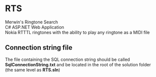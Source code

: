 # RTS
Merwin's Ringtone Search<br />
C# ASP.NET Web Application<br />
Nokia RTTTL ringtones with the ability to play any ringtone as a MIDI file

## Connection string file
The file containing the SQL connection string should be called **SqlConnectionString.txt** and be located in the root of the solution folder (the same level as **RTS.sln**)

